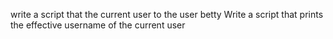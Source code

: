 write a script that the current user to the user betty
Write a script that prints the effective username of the current user
